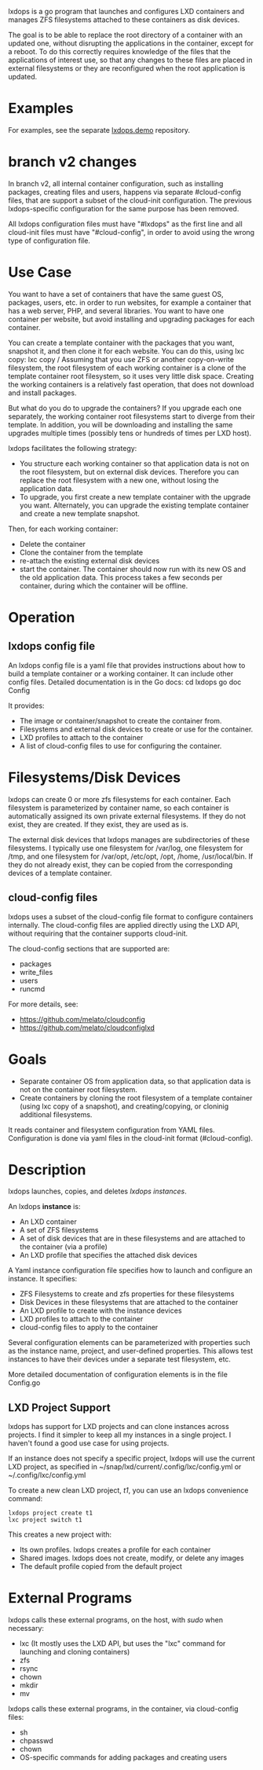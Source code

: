 lxdops is a go program that launches and configures LXD containers
and manages ZFS filesystems attached to these containers as disk devices.

The goal is to be able to replace the root directory of a container with an updated one, without disrupting the applications in the container, except for a reboot.  To do this correctly requires knowledge of the files that the applications of interest use, so that
any changes to these files are placed in external filesystems or they are reconfigured when the root application is updated.

# Examples
For examples, see the separate [lxdops.demo](https://github.com/lxdops.demo) repository.

# branch v2 changes
In branch v2, all internal container configuration, such as installing packages, creating files and users,
happens via separate #cloud-config files, that are support a subset of the cloud-init configuration.
The previous lxdops-specific configuration for the same purpose has been removed.

All lxdops configuration files must have "#lxdops" as the first line and all cloud-init files must have "#cloud-config",
in order to avoid using the wrong type of configuration file.

# Use Case
You want to have a set of containers that have the same guest OS, packages, users, etc.
in order to run websites, for example a container that has a web server, PHP, and several libraries.
You want to have one container per website, but avoid installing and upgrading packages for each container.

You can create a template container with the packages that you want, snapshot it, and then clone it for each website.
You can do this, using lxc copy:
	lxc copy <template-container>/<snapshot> <working-container>
Assuming that you use ZFS or another copy-on-write filesystem, the root filesystem of each working container is a clone of the template container root filesystem, so it uses very little disk space.  Creating the working containers is a relatively fast operation, that does not download and install packages.

But what do you do to upgrade the containers?  If you upgrade each one separately, the working container root filesystems start to diverge from their template.  In addition, you will be downloading and installing the same upgrades multiple times (possibly tens or hundreds of times per LXD host).

lxdops facilitates the following strategy:
- You structure each working container so that application data is not on the root filesystem, but on external disk devices.  Therefore you can replace the root filesystem with a new one, without losing the application data.
- To upgrade, you first create a new template container with the upgrade you want.  Alternately, you can upgrade the existing template container and create a new template snapshot.

Then, for each working container:
- Delete the container
- Clone the container from the template
- re-attach the existing external disk devices
- start the container.  The container should now run with its new OS and the old application data.
This process takes a few seconds per container, during which the container will be offline.

# Operation
## lxdops config file
An lxdops config file is a yaml file that provides instructions about how to build
a template container or a working container.  It can include other config files.
Detailed documentation is in the Go docs:
	cd lxdops
	go doc Config
	
It provides:
- The image or container/snapshot to create the container from.
- Filesystems and external disk devices to create or use for the container.
- LXD profiles to attach to the container
- A list of cloud-config files to use for configuring the container.

# Filesystems/Disk Devices
lxdops can create 0 or more zfs filesystems for each container.
Each filesystem is parameterized by container name, so each container is automatically assigned its own private external filesystems.
If they do not exist, they are created.  If they exist, they are used as is.

The external disk devices that lxdops manages are subdirectories of these filesystems. 
I typically use one filesystem for /var/log, one filesystem for /tmp,
and one filesystem for /var/opt, /etc/opt, /opt, /home, /usr/local/bin.
If they do not already exist, they can be copied from the corresponding devices of a template container.

## cloud-config files
lxdops uses a subset of the cloud-config file format to configure containers internally.
The cloud-config files are applied directly using the LXD API,
without requiring that the container supports cloud-init.

The cloud-config sections that are supported are:
- packages
- write_files
- users
- runcmd

For more details, see:
- https://github.com/melato/cloudconfig
- https://github.com/melato/cloudconfiglxd

# Goals
- Separate container OS from application data, so that application data
is not on the container root filesystem.
- Create containers by cloning the root filesystem of a template container
(using lxc copy of a snapshot), and creating/copying, or cloninig additional filesystems.

It reads container and filesystem configuration from YAML files.
Configuration is done via yaml files in the cloud-init format (#cloud-config).

# Description

lxdops launches, copies, and deletes *lxdops instances*.

An lxdops **instance** is:
- An LXD container
- A set of ZFS filesystems
- A set of disk devices that are in these filesystems and are attached to the container (via a profile)
- An LXD profile that specifies the attached disk devices

A Yaml instance configuration file specifies how to launch and configure an instance.  It specifies:
- ZFS Filesystems to create and zfs properties for these filesystems
- Disk Devices in these filesystems that are attached to the container
- An LXD profile to create with the instance devices
- LXD profiles to attach to the container
- cloud-config files to apply to the container

Several configuration elements can be parameterized with properties such as the instance name, project, and user-defined properties.
This allows test instances to have their devices under a separate test filesystem, etc.

More detailed documentation of configuration elements is in the file Config.go

## LXD Project Support

lxdops has support for LXD projects and can clone instances across projects.
I find it simpler to keep all my instances in a single project.
I haven't found a good use case for using projects.


If an instance does not specify a specific project, lxdops will use the current LXD project, as specified in ~/snap/lxd/current/.config/lxc/config.yml or ~/.config/lxc/config.yml

To create a new clean LXD project, *t1*, you can use an lxdops convenience command:
```
lxdops project create t1
lxc project switch t1
```
This creates a new project with:
- Its own profiles.  lxdops creates a profile for each container
- Shared images.  lxdops does not create, modify, or delete any images
- The default profile copied from the default project


# External Programs

lxdops calls these external programs, on the host, with *sudo* when necessary:
- lxc (It mostly uses the LXD API, but uses the "lxc" command for launching and cloning containers)
- zfs
- rsync
- chown
- mkdir
- mv

lxdops calls these external programs, in the container, via cloud-config files:
- sh
- chpasswd
- chown
- OS-specific commands for adding packages and creating users

